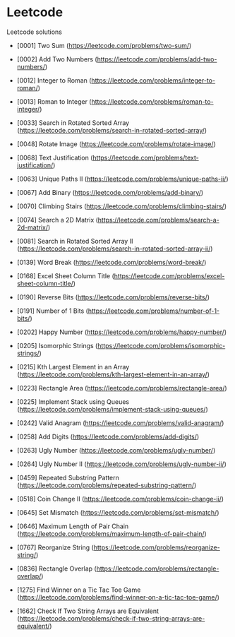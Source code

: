 # Leetcode
Leetcode solutions

- [0001] Two Sum (https://leetcode.com/problems/two-sum/)
- [0002] Add Two Numbers (https://leetcode.com/problems/add-two-numbers/)

- [0012] Integer to Roman (https://leetcode.com/problems/integer-to-roman/)
- [0013] Roman to Integer (https://leetcode.com/problems/roman-to-integer/)

- [0033] Search in Rotated Sorted Array (https://leetcode.com/problems/search-in-rotated-sorted-array/)
- [0048] Rotate Image (https://leetcode.com/problems/rotate-image/)
- [0068] Text Justification (https://leetcode.com/problems/text-justification/)
- [0063] Unique Paths II (https://leetcode.com/problems/unique-paths-ii/)
- [0067] Add Binary (https://leetcode.com/problems/add-binary/)

- [0070] Climbing Stairs (https://leetcode.com/problems/climbing-stairs/)
- [0074] Search a 2D Matrix (https://leetcode.com/problems/search-a-2d-matrix/)

- [0081] Search in Rotated Sorted Array II (https://leetcode.com/problems/search-in-rotated-sorted-array-ii/)

- [0139] Word Break (https://leetcode.com/problems/word-break/)
- [0168] Excel Sheet Column Title (https://leetcode.com/problems/excel-sheet-column-title/)
- [0190] Reverse Bits (https://leetcode.com/problems/reverse-bits/)
- [0191] Number of 1 Bits (https://leetcode.com/problems/number-of-1-bits/)

- [0202] Happy Number (https://leetcode.com/problems/happy-number/)
- [0205] Isomorphic Strings (https://leetcode.com/problems/isomorphic-strings/)
- [0215] Kth Largest Element in an Array (https://leetcode.com/problems/kth-largest-element-in-an-array/)
- [0223] Rectangle Area (https://leetcode.com/problems/rectangle-area/)
- [0225] Implement Stack using Queues (https://leetcode.com/problems/implement-stack-using-queues/)

- [0242] Valid Anagram (https://leetcode.com/problems/valid-anagram/)
- [0258] Add Digits (https://leetcode.com/problems/add-digits/)

- [0263] Ugly Number (https://leetcode.com/problems/ugly-number/)
- [0264] Ugly Number II (https://leetcode.com/problems/ugly-number-ii/)

- [0459] Repeated Substring Pattern (https://leetcode.com/problems/repeated-substring-pattern/)
- [0518] Coin Change II (https://leetcode.com/problems/coin-change-ii/)

- [0645] Set Mismatch (https://leetcode.com/problems/set-mismatch/)
- [0646] Maximum Length of Pair Chain (https://leetcode.com/problems/maximum-length-of-pair-chain/)

- [0767] Reorganize String (https://leetcode.com/problems/reorganize-string/)
- [0836] Rectangle Overlap (https://leetcode.com/problems/rectangle-overlap/)

- [1275] Find Winner on a Tic Tac Toe Game (https://leetcode.com/problems/find-winner-on-a-tic-tac-toe-game/)

- [1662] Check If Two String Arrays are Equivalent (https://leetcode.com/problems/check-if-two-string-arrays-are-equivalent/)
